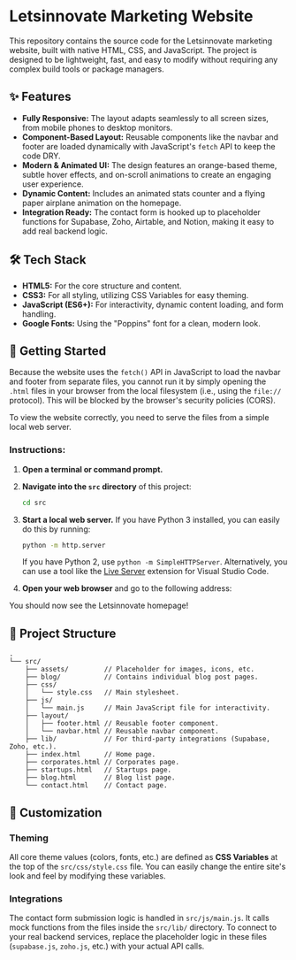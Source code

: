 # Letsinnovate Marketing Website

This repository contains the source code for the Letsinnovate marketing website, built with native HTML, CSS, and JavaScript. The project is designed to be lightweight, fast, and easy to modify without requiring any complex build tools or package managers.

## ✨ Features

-   **Fully Responsive:** The layout adapts seamlessly to all screen sizes, from mobile phones to desktop monitors.
-   **Component-Based Layout:** Reusable components like the navbar and footer are loaded dynamically with JavaScript's `fetch` API to keep the code DRY.
-   **Modern & Animated UI:** The design features an orange-based theme, subtle hover effects, and on-scroll animations to create an engaging user experience.
-   **Dynamic Content:** Includes an animated stats counter and a flying paper airplane animation on the homepage.
-   **Integration Ready:** The contact form is hooked up to placeholder functions for Supabase, Zoho, Airtable, and Notion, making it easy to add real backend logic.

## 🛠️ Tech Stack

-   **HTML5:** For the core structure and content.
-   **CSS3:** For all styling, utilizing CSS Variables for easy theming.
-   **JavaScript (ES6+):** For interactivity, dynamic content loading, and form handling.
-   **Google Fonts:** Using the "Poppins" font for a clean, modern look.

## 🚀 Getting Started

Because the website uses the `fetch()` API in JavaScript to load the navbar and footer from separate files, you cannot run it by simply opening the `.html` files in your browser from the local filesystem (i.e., using the `file://` protocol). This will be blocked by the browser's security policies (CORS).

To view the website correctly, you need to serve the files from a simple local web server.

### Instructions:

1.  **Open a terminal or command prompt.**
2.  **Navigate into the `src` directory** of this project:
    ```sh
    cd src
    ```
3.  **Start a local web server.** If you have Python 3 installed, you can easily do this by running:
    ```sh
    python -m http.server
    ```
    If you have Python 2, use `python -m SimpleHTTPServer`.
    Alternatively, you can use a tool like the [Live Server](https://marketplace.visualstudio.com/items?itemName=ritwickdey.LiveServer) extension for Visual Studio Code.

4.  **Open your web browser** and go to the following address:
    [   ](http://localhost:8000)

You should now see the Letsinnovate homepage!

## 📂 Project Structure

```
.
└── src/
    ├── assets/         // Placeholder for images, icons, etc.
    ├── blog/           // Contains individual blog post pages.
    ├── css/
    │   └── style.css   // Main stylesheet.
    ├── js/
    │   └── main.js     // Main JavaScript file for interactivity.
    ├── layout/
    │   ├── footer.html // Reusable footer component.
    │   └── navbar.html // Reusable navbar component.
    ├── lib/            // For third-party integrations (Supabase, Zoho, etc.).
    ├── index.html      // Home page.
    ├── corporates.html // Corporates page.
    ├── startups.html   // Startups page.
    ├── blog.html       // Blog list page.
    └── contact.html    // Contact page.
```

## 🎨 Customization

### Theming
All core theme values (colors, fonts, etc.) are defined as **CSS Variables** at the top of the `src/css/style.css` file. You can easily change the entire site's look and feel by modifying these variables.

### Integrations
The contact form submission logic is handled in `src/js/main.js`. It calls mock functions from the files inside the `src/lib/` directory. To connect to your real backend services, replace the placeholder logic in these files (`supabase.js`, `zoho.js`, etc.) with your actual API calls. 
